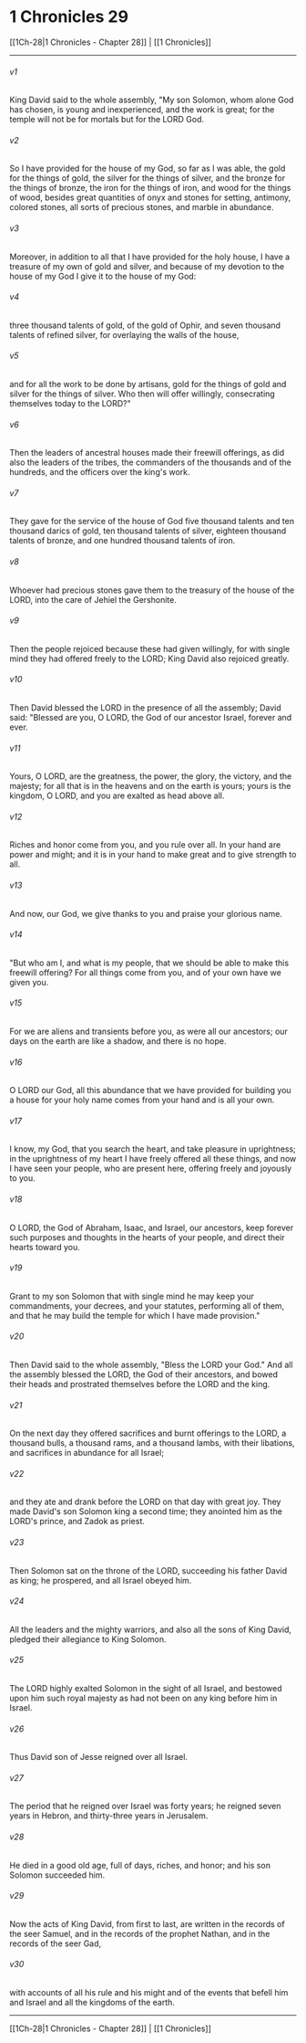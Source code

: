 # 1 Chronicles 29

[[1Ch-28|1 Chronicles - Chapter 28]] | [[1 Chronicles]]
***

###### v1
King David said to the whole assembly, "My son Solomon, whom alone God has chosen, is young and inexperienced, and the work is great; for the temple will not be for mortals but for the LORD God.
###### v2
So I have provided for the house of my God, so far as I was able, the gold for the things of gold, the silver for the things of silver, and the bronze for the things of bronze, the iron for the things of iron, and wood for the things of wood, besides great quantities of onyx and stones for setting, antimony, colored stones, all sorts of precious stones, and marble in abundance.
###### v3
Moreover, in addition to all that I have provided for the holy house, I have a treasure of my own of gold and silver, and because of my devotion to the house of my God I give it to the house of my God:
###### v4
three thousand talents of gold, of the gold of Ophir, and seven thousand talents of refined silver, for overlaying the walls of the house,
###### v5
and for all the work to be done by artisans, gold for the things of gold and silver for the things of silver. Who then will offer willingly, consecrating themselves today to the LORD?"
###### v6
Then the leaders of ancestral houses made their freewill offerings, as did also the leaders of the tribes, the commanders of the thousands and of the hundreds, and the officers over the king's work.
###### v7
They gave for the service of the house of God five thousand talents and ten thousand darics of gold, ten thousand talents of silver, eighteen thousand talents of bronze, and one hundred thousand talents of iron.
###### v8
Whoever had precious stones gave them to the treasury of the house of the LORD, into the care of Jehiel the Gershonite.
###### v9
Then the people rejoiced because these had given willingly, for with single mind they had offered freely to the LORD; King David also rejoiced greatly.
###### v10
Then David blessed the LORD in the presence of all the assembly; David said: "Blessed are you, O LORD, the God of our ancestor Israel, forever and ever.
###### v11
Yours, O LORD, are the greatness, the power, the glory, the victory, and the majesty; for all that is in the heavens and on the earth is yours; yours is the kingdom, O LORD, and you are exalted as head above all.
###### v12
Riches and honor come from you, and you rule over all. In your hand are power and might; and it is in your hand to make great and to give strength to all.
###### v13
And now, our God, we give thanks to you and praise your glorious name.
###### v14
"But who am I, and what is my people, that we should be able to make this freewill offering? For all things come from you, and of your own have we given you.
###### v15
For we are aliens and transients before you, as were all our ancestors; our days on the earth are like a shadow, and there is no hope.
###### v16
O LORD our God, all this abundance that we have provided for building you a house for your holy name comes from your hand and is all your own.
###### v17
I know, my God, that you search the heart, and take pleasure in uprightness; in the uprightness of my heart I have freely offered all these things, and now I have seen your people, who are present here, offering freely and joyously to you.
###### v18
O LORD, the God of Abraham, Isaac, and Israel, our ancestors, keep forever such purposes and thoughts in the hearts of your people, and direct their hearts toward you.
###### v19
Grant to my son Solomon that with single mind he may keep your commandments, your decrees, and your statutes, performing all of them, and that he may build the temple for which I have made provision."
###### v20
Then David said to the whole assembly, "Bless the LORD your God." And all the assembly blessed the LORD, the God of their ancestors, and bowed their heads and prostrated themselves before the LORD and the king.
###### v21
On the next day they offered sacrifices and burnt offerings to the LORD, a thousand bulls, a thousand rams, and a thousand lambs, with their libations, and sacrifices in abundance for all Israel;
###### v22
and they ate and drank before the LORD on that day with great joy. They made David's son Solomon king a second time; they anointed him as the LORD's prince, and Zadok as priest.
###### v23
Then Solomon sat on the throne of the LORD, succeeding his father David as king; he prospered, and all Israel obeyed him.
###### v24
All the leaders and the mighty warriors, and also all the sons of King David, pledged their allegiance to King Solomon.
###### v25
The LORD highly exalted Solomon in the sight of all Israel, and bestowed upon him such royal majesty as had not been on any king before him in Israel.
###### v26
Thus David son of Jesse reigned over all Israel.
###### v27
The period that he reigned over Israel was forty years; he reigned seven years in Hebron, and thirty-three years in Jerusalem.
###### v28
He died in a good old age, full of days, riches, and honor; and his son Solomon succeeded him.
###### v29
Now the acts of King David, from first to last, are written in the records of the seer Samuel, and in the records of the prophet Nathan, and in the records of the seer Gad,
###### v30
with accounts of all his rule and his might and of the events that befell him and Israel and all the kingdoms of the earth.

***

[[1Ch-28|1 Chronicles - Chapter 28]] | [[1 Chronicles]]
